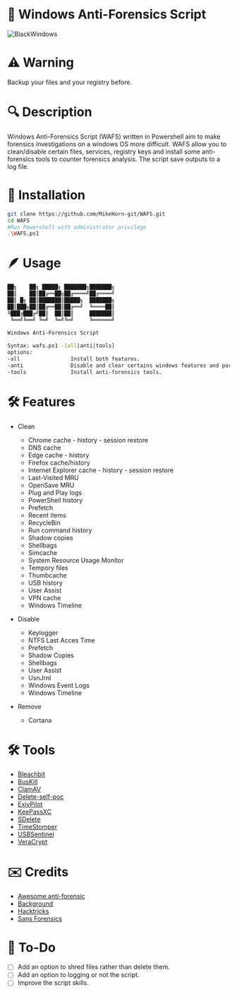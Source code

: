 # 🔐 Windows Anti-Forensics Script

![BlackWindows](https://github.com/MikeHorn-git/WAFS/assets/123373126/1667f6e9-273a-4f02-b242-d95659ed76e0)

# ⚠️ Warning
Backup your files and your registry before.

# 🔍 Description
Windows Anti-Forensics Script (WAFS) written in Powershell aim to make forensics investigations on a windows OS more difficult. WAFS allow you to clean/disable certain files, services, registry keys and install some anti-forensics tools to counter forensics analysis. The script save outputs to a log file.

# 👷 Installation
```bash
git clone https://github.com/MikeHorn-git/WAFS.git
cd WAFS
#Run Powershell with administrator privilege
.\WAFS.ps1
```

# 🪶 Usage
```bash
██╗    ██╗ █████╗ ███████╗███████╗
██║    ██║██╔══██╗██╔════╝██╔════╝
██║ █╗ ██║███████║█████╗  ███████╗
██║███╗██║██╔══██║██╔══╝  ╚════██║
╚███╔███╔╝██║  ██║██║     ███████║
 ╚══╝╚══╝ ╚═╝  ╚═╝╚═╝     ╚══════╝
                                  
Windows Anti-Forensics Script

Syntax: wafs.ps1 -[all|anti|tools]
options:
-all                Install both features.
-anti               Disable and clear certains windows features and parameters for anti-forensics.
-tools              Install anti-forensics tools.
```

# 🛠️ Features
* Clean
   * Chrome cache - history - session restore
   * DNS cache
   * Edge cache - history
   * Firefox cache/history
   * Internet Explorer cache - history - session restore
   * Last-Visited MRU
   * OpenSave MRU
   * Plug and Play logs
   * PowerShell history
   * Prefetch
   * Recent items
   * RecycleBin
   * Run command history
   * Shadow copies
   * Shellbags
   * Simcache
   * System Resource Usage Monitor
   * Tempory files
   * Thumbcache
   * USB history
   * User Assist
   * VPN cache
   * Windows Timeline
  
* Disable
  * Keylogger
  * NTFS Last Acces Time
  * Prefetch
  * Shadow Copies
  * Shellbags
  * User Assist
  * UsnJrnl
  * Windows Event Logs
  * Windows Timeline

* Remove
  * Cortana

# 🛠️ Tools
* [Bleachbit](https://www.bleachbit.org/)
* [BusKill](https://github.com/BusKill/buskill-app)
* [ClamAV](https://www.clamav.net/)
* [Delete-self-poc](https://github.com/LloydLabs/delete-self-poc)
* [ExivPilot](https://www.colorpilot.com/)
* [KeePassXC](https://keepassxc.org/)
* [SDelete](https://learn.microsoft.com/en-us/sysinternals/downloads/sdelete)
* [TimeStomper](https://github.com/slyd0g/TimeStomper)
* [USBSentinel](https://github.com/thereisnotime/xxUSBSentinel/)
* [VeraCrypt](https://www.veracrypt.fr/en/Home.html)

# ✉️ Credits
* [Awesome anti-forensic](https://github.com/shadawck/awesome-anti-forensic)
* [Background](https://wallpapercave.com/wp/wp3438728.jpg)
* [Hacktricks](https://book.hacktricks.xyz/generic-methodologies-and-resources/basic-forensic-methodology/anti-forensic-techniques#disable-shadow-copies)
* [Sans Forensics](https://www.sans.org/posters/windows-forensic-analysis/)

# 📡 To-Do
- [ ] Add an option to shred files rather than delete them.
- [ ] Add an option to logging or not the script.
- [ ] Improve the script skills.
